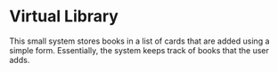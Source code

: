 # Virtual Library

This small system stores books in a list of cards that are added using a simple form. Essentially, the system keeps track of books that the user adds.